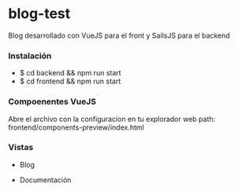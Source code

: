 # blog-test

Blog desarrollado con VueJS para el front y SailsJS para el backend 

### Instalación

* $ cd backend && npm run start
* $ cd frontend && npm run start

### Compoenentes VueJS

Abre el archivo con la configuracíon en tu explorador web
path: frontend/components-preview/index.html 

### Vistas

* Blog

* Documentación 